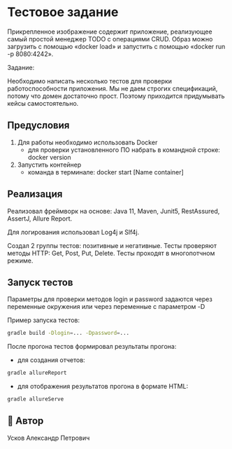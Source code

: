 
# Тестовое задание

Прикрепленное изображение содержит приложение, реализующее самый простой менеджер TODO с операциями CRUD. Образ можно загрузить с помощью «docker load» и запустить с помощью «docker run -p 8080:4242».

Задание:

Необходимо написать несколько тестов для проверки работоспособности приложения. Мы не даем строгих спецификаций, потому что домен достаточно прост. Поэтому приходится придумывать кейсы самостоятельно.




## Предусловия

1. Для работы необходимо использовать Docker
   - для проверки установленного ПО набрать в командной строке: docker version
2. Запустить контейнер
   - команда в терминале: docker start [Name container]


## Реализация

Реализовал фреймворк на основе: 
Java 11, Maven, Junit5, RestAssured, AssertJ, Allure Report.

Для логирования использовал Log4j и Slf4j.

Создал 2 группы тестов: позитивные и негативные. Тесты проверяют методы HTTP: Get, Post, Put, Delete. Тесты проходят в многопотчном режиме.


## Запуск тестов

Параметры для проверки методов login и password задаются через переменные окружения или через переменные с параметром -D

Пример запуска тестов:

```bash
gradle build -Dlogin=... -Dpassword=...
```

После прогона тестов формировал результаты прогона:
- для создания отчетов:
 ```bash
gradle allureReport
 ```

- для отображения результатов прогона в формате HTML:
 ```bash
gradle allureServe
 ```
## 🚀 Автор
Усков Александр Петрович

